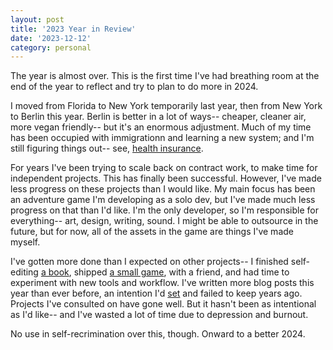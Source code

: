 ```yaml
---
layout: post
title: '2023 Year in Review'
date: '2023-12-12'
category: personal
---
```


The year is almost over. This is the first time I've had breathing
room at the end of the year to reflect and try to plan to do more in 2024.

I moved from Florida to New York temporarily last year, then from New
York to Berlin this year. Berlin is better in a lot of ways-- cheaper,
cleaner air, more vegan friendly-- but it's an enormous
adjustment. Much of my time has been occupied with immigrationn and
learning a new system; and I'm still figuring things out-- see,
[health
insurance](https://cidney.org/personal/2023/12/06/navigating-health-insurance).

For years I've been trying to scale back on contract work, to make
time for independent projects. This has finally been
successful. However, I've made less progress on these projects than I
would like. My main focus has been an adventure game I'm developing as
a solo dev, but I've made much less progress on that than I'd
like. I'm the only developer, so I'm responsible for everything-- art,
design, writing, sound. I might be able to outsource in the future,
but for now, all of the assets in the game are things I've made
myself.

I've gotten more done than I expected on other projects-- I finished
self-editing [a
book](http://cidney.org/2023/06/29/i-wrote-a-book.html), shipped [a
small game](http://cidney.org/2023/06/21/releasing-arctic-blast.html),
with a friend, and had time to experiment with new tools and
workflow. I've written more blog posts this year than ever before, an
intention I'd
[set](http://cidney.org/2021/10/26/emitting-more-light.html) and
failed to keep years ago. Projects I've consulted on have gone
well. But it hasn't been as intentional as I'd like-- and I've wasted
a lot of time due to depression and burnout.

No use in self-recrimination over this, though. Onward to a better 2024.